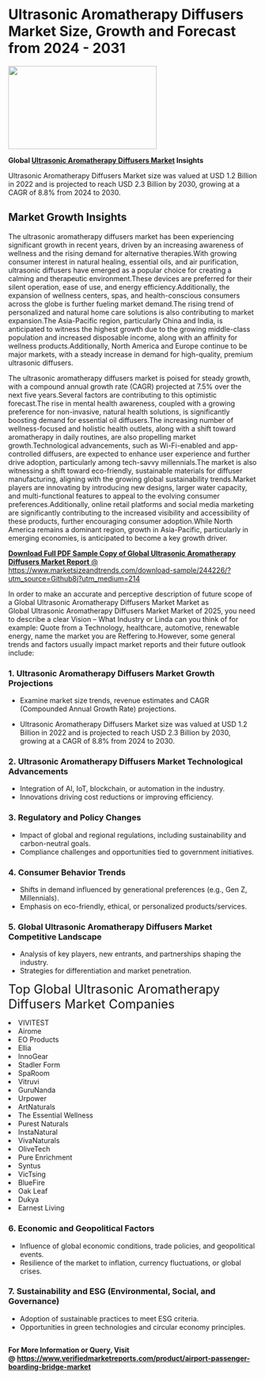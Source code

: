 <H1>Ultrasonic Aromatherapy Diffusers Market Size, Growth and Forecast from 2024 - 2031</H1><img class="aligncenter size-medium wp-image-584254" src="https://thirdeyenews.in/wp-content/uploads/2024/09/Global-Market-Research-300x168.jpeg" alt="" width="300" height="168" /><p><strong>Global&nbsp;<a href="https://www.marketsizeandtrends.com/download-sample/244226/?utm_source=Github8j?utm_medium=214">Ultrasonic Aromatherapy Diffusers Market</a> Insights</strong></p><p>Ultrasonic Aromatherapy Diffusers Market size was valued at USD 1.2 Billion in 2022 and is projected to reach USD 2.3 Billion by 2030, growing at a CAGR of 8.8% from 2024 to 2030.</p><p><h2>Market Growth Insights</h2> <p>The ultrasonic aromatherapy diffusers market has been experiencing significant growth in recent years, driven by an increasing awareness of wellness and the rising demand for alternative therapies.With growing consumer interest in natural healing, essential oils, and air purification, ultrasonic diffusers have emerged as a popular choice for creating a calming and therapeutic environment.These devices are preferred for their silent operation, ease of use, and energy efficiency.Additionally, the expansion of wellness centers, spas, and health-conscious consumers across the globe is further fueling market demand.The rising trend of personalized and natural home care solutions is also contributing to market expansion.The Asia-Pacific region, particularly China and India, is anticipated to witness the highest growth due to the growing middle-class population and increased disposable income, along with an affinity for wellness products.Additionally, North America and Europe continue to be major markets, with a steady increase in demand for high-quality, premium ultrasonic diffusers.<a href="your-link-to-sample" target="_blank"></a></p> <p>The ultrasonic aromatherapy diffusers market is poised for steady growth, with a compound annual growth rate (CAGR) projected at 7.5% over the next five years.Several factors are contributing to this optimistic forecast.The rise in mental health awareness, coupled with a growing preference for non-invasive, natural health solutions, is significantly boosting demand for essential oil diffusers.The increasing number of wellness-focused and holistic health outlets, along with a shift toward aromatherapy in daily routines, are also propelling market growth.Technological advancements, such as Wi-Fi-enabled and app-controlled diffusers, are expected to enhance user experience and further drive adoption, particularly among tech-savvy millennials.The market is also witnessing a shift toward eco-friendly, sustainable materials for diffuser manufacturing, aligning with the growing global sustainability trends.Market players are innovating by introducing new designs, larger water capacity, and multi-functional features to appeal to the evolving consumer preferences.Additionally, online retail platforms and social media marketing are significantly contributing to the increased visibility and accessibility of these products, further encouraging consumer adoption.While North America remains a dominant region, growth in Asia-Pacific, particularly in emerging economies, is anticipated to become a key growth driver.<p><a href="your-link-to-more" target="_blank"></p><p><span class=""><strong>Download Full PDF Sample Copy of Global Ultrasonic Aromatherapy Diffusers Market Report</strong> @ <a href="https://www.marketsizeandtrends.com/download-sample/244226/?utm_source=Github8j?utm_medium=214" target="_blank">https://www.marketsizeandtrends.com/download-sample/244226/?utm_source=Github8j?utm_medium=214</a></span></p><p>In order to make an accurate and perceptive description of future scope of a Global&nbsp;Ultrasonic Aromatherapy Diffusers Market Market as Global&nbsp;Ultrasonic Aromatherapy Diffusers Market Market of 2025, you need to describe a clear Vision &ndash; What Industry or Linda can you think of for example: Quote from a Technology, healthcare, automotive, renewable energy, name the market you are Reffering to.However, some general trends and factors usually impact market reports and their future outlook include:</p><h3>1.&nbsp;<strong>Ultrasonic Aromatherapy Diffusers Market Growth Projections</strong></h3><ul><li>Examine market size trends, revenue estimates and CAGR (Compounded Annual Growth Rate) projections.</li><li><p>Ultrasonic Aromatherapy Diffusers Market size was valued at USD 1.2 Billion in 2022 and is projected to reach USD 2.3 Billion by 2030, growing at a CAGR of 8.8% from 2024 to 2030.</p></li></ul><h3>2.&nbsp;<strong>Ultrasonic Aromatherapy Diffusers Market Technological Advancements</strong></h3><ul><li>Integration of AI, IoT, blockchain, or automation in the industry.</li><li>Innovations driving cost reductions or improving efficiency.</li></ul><h3>3.&nbsp;<strong>Regulatory and Policy Changes</strong></h3><ul><li>Impact of global and regional regulations, including sustainability and carbon-neutral goals.</li><li>Compliance challenges and opportunities tied to government initiatives.</li></ul><h3>4.&nbsp;<strong>Consumer Behavior Trends</strong></h3><ul><li>Shifts in demand influenced by generational preferences (e.g., Gen Z, Millennials).</li><li>Emphasis on eco-friendly, ethical, or personalized products/services.</li></ul><h3>5.&nbsp;<strong>Global Ultrasonic Aromatherapy Diffusers Market Competitive Landscape</strong></h3><ul><li>Analysis of key players, new entrants, and partnerships shaping the industry.</li><li>Strategies for differentiation and market penetration.</li></ul><p data-pm-slice="1 1 []"><span style="color: inherit; font-family: inherit; font-size: 25px;">Top Global Ultrasonic Aromatherapy Diffusers Market Companies</span></p><div class="" data-test-id=""><p><li>VIVITEST</li><li> Airome</li><li> EO Products</li><li> Ellia</li><li> InnoGear</li><li> Stadler Form</li><li> SpaRoom</li><li> Vitruvi</li><li> GuruNanda</li><li> Urpower</li><li> ArtNaturals</li><li> The Essential Wellness</li><li> Purest Naturals</li><li> InstaNatural</li><li> VivaNaturals</li><li> OliveTech</li><li> Pure Enrichment</li><li> Syntus</li><li> VicTsing</li><li> BlueFire</li><li> Oak Leaf</li><li> Dukya</li><li> Earnest Living</li></p></div><h3>6.&nbsp;<strong>Economic and Geopolitical Factors</strong></h3><ul><li>Influence of global economic conditions, trade policies, and geopolitical events.</li><li>Resilience of the market to inflation, currency fluctuations, or global crises.</li></ul><h3>7.&nbsp;<strong>Sustainability and ESG (Environmental, Social, and Governance)</strong></h3><ul><li>Adoption of sustainable practices to meet ESG criteria.</li><li>Opportunities in green technologies and circular economy principles.</li></ul><h2><strong style="font-size: 14px;">For More Information or Query, Visit @&nbsp;</strong><a style="background-color: #ffffff; font-size: 14px;" href="https://www.marketsizeandtrends.com/report/ultrasonic-aromatherapy-diffusers-market/" target="_blank">https://www.verifiedmarketreports.com/product/airport-passenger-boarding-bridge-market</a></h2>
